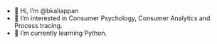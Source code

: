 - 👋 Hi, I’m @bkaliappan
- 👀 I’m interested in Consumer Psychology, Consumer Analytics and Process tracing. 
- 🌱 I’m currently learning Python.

<!---
bkaliappan/bkaliappan is a ✨ special ✨ repository because its `README.md` (this file) appears on your GitHub profile.
You can click the Preview link to take a look at your changes.
--->
